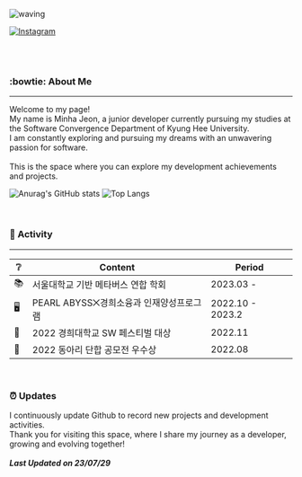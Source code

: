 <p align="center"> 

![waving](https://capsule-render.vercel.app/api?type=waving&height=200&text=I'm%20Minha&fontAlign=80&fontAlignY=40&fontSize=50&color=gradient)
</p>

<a href="https://www.instagram.com/mi_na._ri/" target="_blank">
    <img src="https://img.shields.io/badge/instagram-%23E4405F.svg?&style=for-the-badge&logo=instagram&logoColor=white&color=071A2C" alt="Instagram"/>
</a>

</br></br>
### :bowtie: About Me
-----
Welcome to my page! </br>
My name is Minha Jeon, a junior developer currently pursuing my studies at the Software Convergence Department of Kyung Hee University. </br>
I am constantly exploring and pursuing my dreams with an unwavering passion for software.</br>
</br>
This is the space where you can explore my development achievements and projects.</br>

![Anurag's GitHub stats](https://github-readme-stats.vercel.app/api?username=MINHA-J&show_icons=true)
![Top Langs](https://github-readme-stats.vercel.app/api/top-langs/?username=MINHA-J&layout=compact)

</br>

### 👊 Activity 
---------------
| ❔ | Content | Period |
| --- | --- | --- |
| 📚 | 서울대학교 기반 메타버스 연합 학회 <XREAL> | 2023.03 -  |
| 🖥️ | PEARL ABYSS⨉경희소융과 인재양성프로그램 | 2022.10 - 2023.2 |
| 🥇 | 2022 경희대학교 SW 페스티벌 대상 | 2022.11 |
| 🥈 | 2022 동아리 단합 공모전 우수상 | 2022.08 |

</br>

### ⏰ Updates

I continuously update Github to record new projects and development activities. </br>
Thank you for visiting this space, where I share my journey as a developer, growing and evolving together!</br>
</br>
***Last Updated on 23/07/29***
